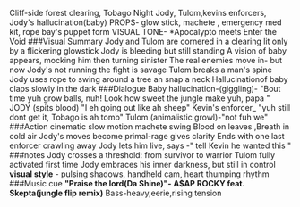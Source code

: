 Cliff-side forest clearing, Tobago
Night
Jody, Tulom,kevins enforcers, Jody's hallucination(baby)
PROPS- glow stick, machete , emergency med kit, rope bay's puppet form
VISUAL TONE- *Apocalypto meets Enter the Void
###Visual Summary
Jody and Tulom are cornered in a clearing lit only by a flickering glowstick
Jody is bleeding but still standing
A vision of baby appears, mocking him then turning sinister
The real enemies move in- but now Jody's not running
the fight is savage
Tulom breaks a man's spine
Jody uses rope to swing around a tree an snap a neck
Hallucinationof baby claps slowly in the dark
###Dialogue
Baby hallucination-(giggling)- "Bout time yuh grow balls, nuh! Look how sweet the jungle make yuh, papa "
JODY (spits blood)
"I eh going out like ah sheep"
Kevin's enforcer_ "yuh still dont get it, Tobago is ah tomb"
Tulom (animalistic growl)-"not fuh we"
###Action
cinematic slow motion machete swing
Blood on leaves ,Breath in cold air
Jody's moves become primal-rage gives clarity
Ends with one last enforcer crawling away
Jody lets him live, says -" tell Kevin he wanted this "
###notes
Jody crosses a threshold: from survivor to warrior
Tulom fully activated
first time Jody embraces his inner darkness, but still in control
**visual style** - pulsing shadows, handheld cam, heart thumping rhythm
###Music cue
**"Praise the lord(Da Shine)"- A$AP ROCKY feat. Skepta(jungle flip remix)**
Bass-heavy,eerie,rising tension



